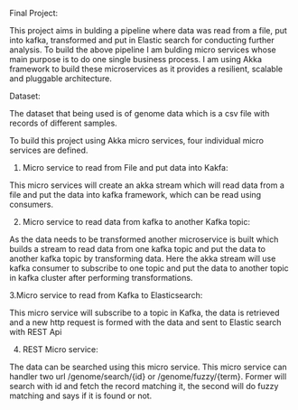 Final Project:

This project aims in bulding a pipeline where data was read from a file, put into kafka, transformed and put in Elastic search for conducting further analysis. To build the above pipeline I am bulding micro services whose main purpose is to do one single business process. I am using Akka framework to build these microservices as it provides a resilient, scalable and pluggable architecture.

Dataset:

The dataset that being used is of genome data which is a csv file with records of different samples.

To build this project using Akka micro services, four individual micro services are defined.

1. Micro service to read from File and put data into Kakfa:
	
This micro services will create an akka stream which will read data from a file and put the data into kafka framework, which can be read using consumers. 

2. Micro service to read data from kafka to another Kafka topic:

As the data needs to be transformed another microservice is built which builds a stream to read data from one kafka topic and put the data to another kafka topic by transforming data. Here the akka stream will use kafka consumer to subscribe to one topic and put the data to another topic in kafka cluster after performing transformations.

3.Micro service to read from Kafka to Elasticsearch:

This micro service will subscribe to a topic in Kafka, the data is retrieved and a new http request is formed with the data and sent to Elastic search with REST Api

4. REST Micro service:

The data can be searched using this micro service. This micro service can handler two url /genome/search/{id} or /genome/fuzzy/{term}. Former will search with id and fetch the record matching it, the second will do fuzzy matching and says if it is found or not.

